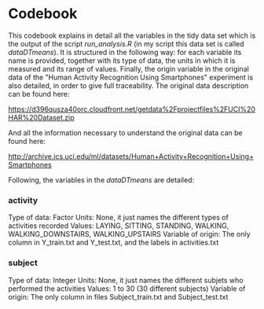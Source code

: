 # Codebook

This codebook explains in detail all the variables in the tidy data set which is the output of the script *run_analysis.R* (in my script this data set is called *dataDTmeans*). It is structured in the following way: for each variable its name is provided, together with its type of data, the units in which it is measured and its range of values. Finally, the origin variable in the original data of the "Human Activity Recognition Using Smartphones" experiment is also detailed, in order to give full traceability. The original data description can be found here: 

https://d396qusza40orc.cloudfront.net/getdata%2Fprojectfiles%2FUCI%20HAR%20Dataset.zip 

And all the information necessary to understand the original data can be found here: 

http://archive.ics.uci.edu/ml/datasets/Human+Activity+Recognition+Using+Smartphones 

Following, the variables in the *dataDTmeans* are detailed:

### activity
Type of data: Factor
Units: None, it just names the different types of activities recorded
Values: LAYING, SITTING, STANDING, WALKING, WALKING_DOWNSTAIRS, WALKING_UPSTAIRS
Variable of origin: The only column in Y_train.txt and Y_test.txt, and the labels in activities.txt

### subject
Type of data: Integer
Units: None, it just names the different subjets who performed the activities
Values: 1 to 30 (30 different subjects)
Variable of origin: The only column in files Subject_train.txt and Subject_test.txt

